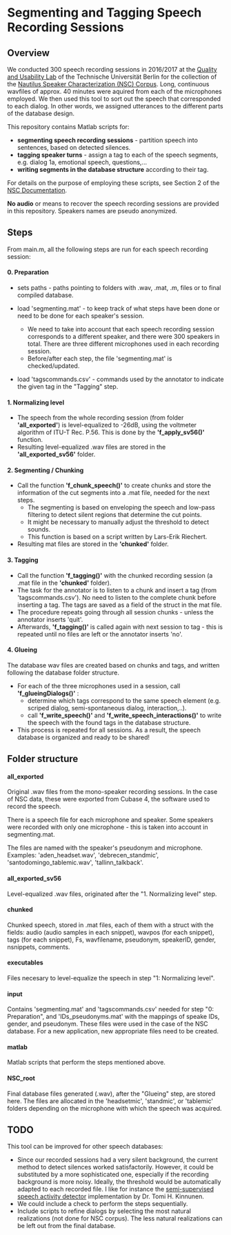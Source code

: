 
# Segmenting and Tagging Speech Recording Sessions

## Overview

We conducted 300 speech recording sessions in 2016/2017 at the [Quality and Usability Lab](http://www.qu.tu-berlin.de/menue/qu/) of the Technische Universität Berlin for the collection of the [Nautilus Speaker Characterization (NSC) Corpus](http://www.qu.tu-berlin.de/?id=nsc-corpus). Long, continuous wavfiles of approx. 40 minutes were aquired from each of the microphones employed. We then used this tool to sort out the speech that corresponded to each dialog. In other words, we assigned utterances to the different parts of the database design.

This repository contains Matlab scripts for:
* **segmenting speech recording sessions** - partition speech into sentences, based on detected silences.
* **tagging speaker turns** -  assign a tag to each of the speech segments, e.g. dialog 1a, emotional speech, questions,...
* **writing segments in the database structure** according to their tag.

For details on the purpose of employing these scripts, see Section 2 of the [NSC Documentation](http://www.qu.tu-berlin.de/fileadmin/fg41/users/fernandez.laura/NSC_documentation_v01.pdf).

**No audio** or means to recover the speech recording sessions are provided in this repository. Speakers names are pseudo anonymized.

## Steps

From main.m, all the following steps are run for each speech recording session:

#### 0. Preparation

* sets paths - paths pointing to folders with .wav, .mat, .m, files or to final compiled database.

* load 'segmenting.mat' - to keep track of what steps have been done or need to be done for each speaker's session. 

	* We need to take into account that each speech recording session corresponds to a different speaker, and there were 300 speakers in total. There are three different microphones used in each recording session.
	* Before/after each step, the file 'segmenting.mat' is checked/updated.

* load 'tagscommands.csv' - commands used by the annotator to indicate the given tag in the "Tagging" step.

#### 1. Normalizing level

* The speech from the whole recording session (from folder **'all_exported'**) is level-equalized to -26dB, using the voltmeter algorithm of ITU-T Rec. P.56. This is done by the **'f_apply_sv56()'** function.
* Resulting level-equalized .wav files are stored in the **'all_exported_sv56'** folder.

#### 2. Segmenting / Chunking

* Call the function **'f_chunk_speech()'** to create chunks and store the information of the cut segments into a .mat file, needed for the next steps. 
   * The segmenting is based on enveloping the speech and low-pass filtering to detect silent regions that determine the cut points. 
   * It might be necessary to manually adjust the threshold to detect sounds.
   * This function is based on a script written by Lars-Erik Riechert.
* Resulting mat files are stored in the **'chunked'** folder.

#### 3. Tagging

* Call the function **'f_tagging()'** with the chunked recording session (a .mat file in the **'chunked'** folder). 
* The task for the annotator is to  listen to a chunk and insert a tag (from 'tagscommands.csv'). No need to listen to the complete chunk before inserting a tag. The tags are saved as a field of the struct in the mat file.
* The procedure repeats going through all session chunks - unless the annotator inserts 'quit'.
* Afterwards,  **'f_tagging()'** is called again with next session to tag - this is repeated until no files are left or the annotator inserts 'no'. 

#### 4. Glueing

The database wav files are created based on chunks and tags, and written following the database folder structure.
* For each of the three microphones used in a session, call **'f_glueingDialogs()'** :
	* determine which tags correspond to the same speech element (e.g. scriped dialog, semi-spontaneous dialog, interaction,..).
	* call **'f_write_speech()'** and **'f_write_speech_interactions()'** to write the speech  with the found tags in the database structure.
* This process is repeated for all sessions. As a result, the speech database is organized and ready to be shared!


## Folder structure

#### all_exported

Original .wav files from the mono-speaker recording sessions. In the case of NSC data, these were exported from Cubase 4, the software used to record the speech. 

There is a speech file for each microphone and speaker. Some speakers were recorded with only one microphone - this is taken into account in segmenting.mat.

The files are named with the speaker's pseudonym and microphone. Examples: 'aden_headset.wav', 'debrecen_standmic', 'santodomingo_tablemic.wav', 'tallinn_talkback'.

#### all_exported_sv56

Level-equalized .wav files, originated after the "1. Normalizing level" step.

#### chunked

Chunked speech, stored in .mat files, each of them with a struct with the fields: audio (audio samples in each snippet), wavpos (for each snippet), tags (for each snippet), Fs, wavfilename, pseudonym, speakerID, gender, nsnippets, comments.

#### executables

Files necesary to level-equalize the speech in step "1: Normalizing level".

#### input

Contains 'segmenting.mat' and 'tagscommands.csv' needed for step "0: Preparation", and 'IDs_pseudonyms.mat' with the mappings of speake IDs, gender, and pseudonym. These files were used in the case of the NSC database. For a new application, new appropriate files need to be created.

#### matlab

Matlab scripts that perform the steps mentioned above.

#### NSC_root
Final database files generated (.wav), after the "Glueing" step, are stored here. The files are allocated in the 'headsetmic', 'standmic', or 'tablemic' folders depending on the microphone with which the speech was acquired.


## TODO
This tool can be improved for other speech databases:
* Since our recorded sessions had a very silent background, the current method to detect silences worked satisfactorily. However, it could be substituted by a more sophisticated one, especially if the recording background is more noisy. Ideally, the threshold would be automatically adapted to each recorded file. I like for instance the [semi-supervised speech activity detector](http://cs.joensuu.fi/pages/tkinnu/webpage/) implementation by Dr. Tomi H. Kinnunen.
* We could include a check to perform the steps sequentially.
* Include scripts to refine dialogs by selecting the most natural realizations (not done for NSC corpus). The less natural realizations can be left out from the final database.